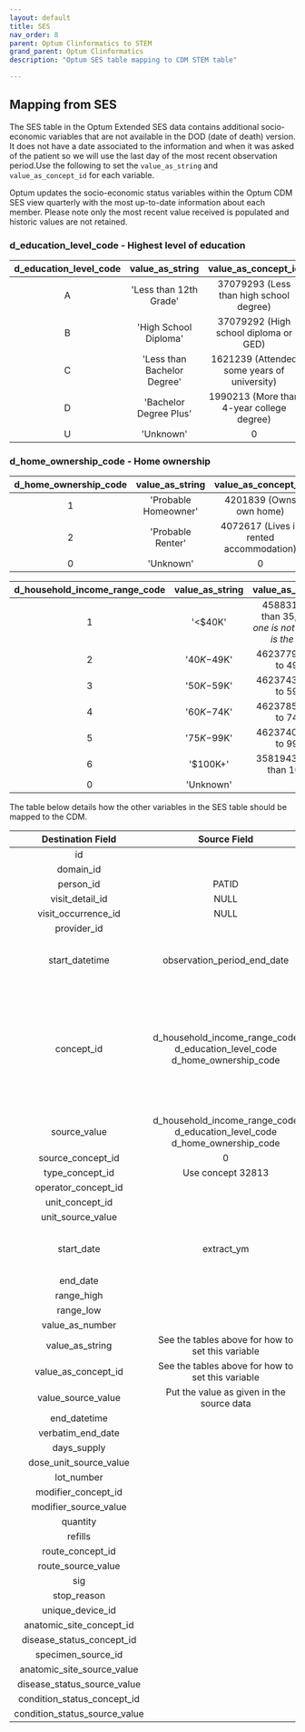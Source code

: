 ```yaml
---
layout: default
title: SES
nav_order: 8
parent: Optum Clinformatics to STEM
grand_parent: Optum Clinformatics
description: "Optum SES table mapping to CDM STEM table"

---
```



## **Mapping from SES**

The SES table in the Optum Extended SES data contains additional socio-economic variables that are not available in the DOD (date of death) version. It does not have a date associated to the information and when it was asked of the patient so we will use the last day of the most recent observation period.Use the following to set the `value_as_string` and `value_as_concept_id` for each variable. 

Optum updates the socio-economic status variables within the Optum CDM SES view quarterly with the most up-to-date information about each member. Please note only the most recent value received is populated and historic values are not retained. 

### d_education_level_code - Highest level of education

|**d_education_level_code**|**value_as_string**|**value_as_concept_id**|
| :----: | :----: | :----:|
| A | 'Less than 12th Grade' | 37079293 (Less than high school degree) |
| B | 'High School Diploma' |  37079292 (High school diploma or GED) |
| C | 'Less than Bachelor Degree' | 1621239 (Attended some years of university) | 
| D | 'Bachelor Degree Plus' | 1990213 (More than 4-year college degree) |
| U | 'Unknown' | 0 |


### d_home_ownership_code - Home ownership

|**d_home_ownership_code**|**value_as_string**|**value_as_concept_id**|
| :----: | :----: | :----:|
| 1 | 'Probable Homeowner' | 4201839 (Owns own home) |
| 2 | 'Probable Renter' | 4072617 (Lives in rented accommodation)  |
| 0 | 'Unknown' | 0 |


|**d_household_income_range_code**|**value_as_string**|**value_as_concept_id**|
| :----: | :----: | :----:|
| 1 | '<$40K' | 45883177 (Less than 35,000) *this one is not exact but it is the closest* |
| 2 | '$40K-$49K' | 46237798 (40,000 to 49,000) |
| 3 | '$50K-$59K' | 46237437 (50,000 to 59,000) | 
| 4 | '$60K-$74K' | 46237851 (60,000 to 74,000) |
| 5 | '$75K-$99K' | 46237403 (75,000 to 99,999) | 
| 6 | '$100K+' | 35819437 (Greater than 100,000) |
| 0 | 'Unknown' | 0 |



The table below details how the other variables in the SES table should be mapped to the CDM.

|**Destination Field**|**Source Field**|**Applied Rule**|**Comment**|
| :----: | :----: | :--------: | :------: |
| id |  |Autogenerate||
| domain_id || Observation||
| person_id | PATID| Use patid to lookup Person_id ||
| visit_detail_id |NULL|||
| visit_occurrence_id |NULL|||
| provider_id | |||
| start_datetime |observation_period_end_date | Use the **latest** observation_period_end_date per patient since we do not have dates associated with this data. ||
| concept_id | d_household_income_range_code<br> d_education_level_code<br>d_home_ownership_code|d_household_income_range_code: Set to concept 4076114 (Household Income) <br><br>d_education_level_code: Set to 42528763 (Highest level of education - reported)<br><br>d_home_ownership_code: Set to 4076206 (House ownership and tenure)|
| source_value |d_household_income_range_code<br> d_education_level_code<br>d_home_ownership_code<br> |Set to the name of the variable||
| source_concept_id |0| ||
| type_concept_id |Use concept 32813|||  
| operator_concept_id | |||
| unit_concept_id | |||
| unit_source_value | |||
| start_date | extract_ym | The first four digits of this value are the **year**, the second two digits are the **month**, set day to the last **day** in the month|| 
| end_date |  |||
| range_high |||| 
| range_low |  ||| 
| value_as_number |  |||
| value_as_string | See the tables above for how to set this variable |||
| value_as_concept_id | See the tables above for how to set this variable | ||
| value_source_value | Put the value as given in the source data |||
| end_datetime | |||
| verbatim_end_date |  |||
| days_supply | |||
| dose_unit_source_value ||||
| lot_number | |||
| modifier_concept_id|| | |
| modifier_source_value | |||
| quantity | |||
| refills | |||
| route_concept_id | |||
| route_source_value | |||
| sig |  |||
| stop_reason | |||
| unique_device_id | |||
| anatomic_site_concept_id | |||
| disease_status_concept_id |  |||
| specimen_source_id ||||
| anatomic_site_source_value | |||
| disease_status_source_value | |||
| condition_status_concept_id | |||
| condition_status_source_value | |||